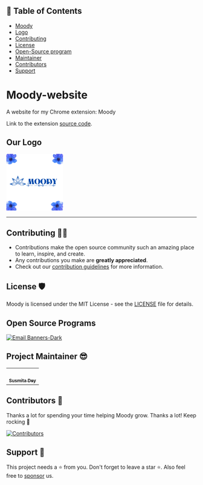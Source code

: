  ## 📝 Table of Contents
- [Moody](#moody)
- [Logo](#logo)
- [Contributing](#contributing)
- [License](#license)
- [Open-Source program](#os_program)
- [Maintainer](#maintainer)
- [Contributors](#contributors)
- [Support](#support)

# Moody-website <a name = "moody"></a>
A website for my Chrome extension: Moody

Link to the extension [source code](https://github.com/Susmita-Dey/Moody).


## Our Logo <a name = "logo"></a>
<img src="assets/logo.png" width=150px height=150px alt="logo">

---

## Contributing 👨‍💻 <a name = "contributing"></a>

- Contributions make the open source community such an amazing place to learn, inspire, and create.
- Any contributions you make are **greatly appreciated**.
- Check out our [contribution guidelines](/CONTRIBUTING.md) for more information.


## License 🛡️ <a name = "license"></a>

Moody is licensed under the MIT License - see the [LICENSE](LICENSE) file for details.

## Open Source Programs <a name = "os_program"></a>
 <a href="https://hacktoberfest.com/">
 <img width="1200" alt="Email Banners-Dark" src="https://user-images.githubusercontent.com/79099734/189589410-ca17afb8-5855-4316-918a-054f27594809.png">
 </a>

## Project Maintainer 😎  <a name = "maintainer"></a>

<table>
  <tr>
<td align="center"><a href="https://github.com/Susmita-Dey"><img src="https://avatars.githubusercontent.com/u/79099734?v=4" width="100px;" alt=""/><br /><sub><b>Susmita Dey</b></sub></a></td>
  </tr>
</table>

## Contributors 💪 <a name = "contributors"></a>

Thanks a lot for spending your time helping Moody grow. Thanks a lot! Keep rocking 🍻

[![Contributors](https://contrib.rocks/image?repo=Susmita-Dey/Moody-website)](https://github.com/Susmita-Dey/Moody-website/graphs/contributors)

## Support 🙏 <a name = "support"></a>

This project needs a ⭐️ from you. Don't forget to leave a star ⭐. Also feel free to [sponsor](https://github.com/sponsors/Susmita-Dey) us.
